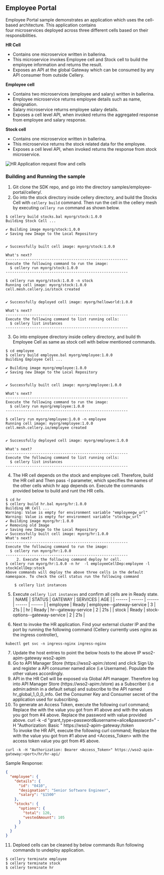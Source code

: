 
## Employee Portal  
  
Employee Portal sample demonstrates an application which uses the cell-based architecture. This application contains  
four microservices deployed across three different cells based on their responsibilities.   
  
**HR Cell**  
- Contains one microservice written in ballerina.
- This microservice invokes Employee cell and Stock cell to build the employee information and returns the result.
- Exposes an API at the global Gateway which can be consumed by any API consumer from outside Cellery.

**Employee cell**  
- Contains two microservices (employee and salary) written in ballerina.
- Employee microservice returns employee details such as name, designation.
- Salary microservice returns employee salary details.
- Exposes a cell level API, when invoked returns the aggregated response from employee and salary response.

**Stock cell**  
- Contains one microservice written in ballerina.
- This microservice returns the stock related data for the employee.
- Exposes a cell level API, when invoked returns the response from stock microservice.
  
![HR Application request flow and cells](../../docs/images/cellery-hr-app.png)
  
  
### Building and Running the sample
1. Git clone the SDK repo, and go into the directory samples/employee-portal/cellery/.
2. Go into the stock directory inside cellery directory, and build the Stocks Cell with `cellery build` command. Then 
run the cell in the cellery mesh by executing `cellery run` command as shown below.
```
$ cellery build stocks.bal myorg/stock:1.0.0
Building Stock Cell ...

✔ Building image myorg/stock:1.0.0
✔ Saving new Image to the Local Repository


✔ Successfully built cell image: myorg/stock:1.0.0

What's next?
--------------------------------------------------------
Execute the following command to run the image:
  $ cellery run myorg/stock:1.0.0
--------------------------------------------------------

$ cellery run myorg/stock:1.0.0 -n stock
Running cell image: myorg/stock:1.0.0
cell.mesh.cellery.io/stock created


✔ Successfully deployed cell image: myorg/helloworld:1.0.0

What's next?
--------------------------------------------------------
Execute the following command to list running cells:
  $ cellery list instances
--------------------------------------------------------
```

3. Go into employee directory inside cellery directory, and build th Employee Cell as same as stock cell with below 
mentioned commands.
```
$ cd employee
$ cellery build employee.bal myorg/employee:1.0.0
Building Employee Cell ...

✔ Building image myorg/employee:1.0.0
✔ Saving new Image to the Local Repository


✔ Successfully built cell image: myorg/employee:1.0.0

What's next?
--------------------------------------------------------
Execute the following command to run the image:
  $ cellery run myorg/employee:1.0.0
--------------------------------------------------------

$ cellery run myorg/employee:1.0.0 -n employee
Running cell image: myorg/employee:1.0.0
cell.mesh.cellery.io/employee created


✔ Successfully deployed cell image: myorg/employee:1.0.0

What's next?
--------------------------------------------------------
Execute the following command to list running cells:
  $ cellery list instances
--------------------------------------------------------
```

4. The HR cell depends on the stock and employee cell. Therefore, build the HR cell and Then pass -l parameter, which 
specifies the names of the other cells which hr app depends on. Execute the commands provided below to build and runt the HR cells.
```
$ cd hr
$ cellery build hr.bal myorg/hr:1.0.0
Building HR Cell ...
Warning: Value is empty for environment variable "employeegw_url"
Warning: Value is empty for environment variable "stockgw_url”
✔ Building image myorg/hr:1.0.0
✔ Removing old Image
✔ Saving new Image to the Local Repository
✔ Successfully built cell image: myorg/hr:1.0.0
What's next?
--------------------------------------------------------
Execute the following command to run the image:
  $ cellery run myorg/hr:1.0.0
--------------------------------------------------------
     2. Execute the following command deploy hr cell. 
$ cellery run myorg/hr:1.0.0 -n hr  -l employeeCellDep:employee -l stockCellDep:stock
Above commands will deploy the above three cells in the default namespace. To check the cell status run the following command

	$ cellery list instances
```
5. Execute `cellery list instances` and confirm all cells are in Ready state.
| NAME  | STATUS | GATEWAY |   SERVICES | AGE |
| ------ | ------  | ------ | ------ | ------ |
| employee | Ready | employee--gateway-service | 3 | 21s |
| hr | Ready | hr--gateway-service | 2 | 21s |
| stock | Ready | stock-options--gateway-service | 2 | 21s |

6. Next to invoke the HR application. Find your external cluster IP and the port by running the following command (Cellery currently uses nginx as the ingress controller),
 ```
 kubectl get svc -n ingress-nginx ingress-nginx
 ```
7. Update the host entries to point the below hosts to the above IP
  <External cluster IP>      wso2-apim-gateway
  <External cluster IP>      wso2-apim
8. Go to API Manager Store (https://wso2-apim:<port>/store) and click Sign Up and register a API 
consumer named alice (i.e Username). Populate the other values accordingly.
9. API in the HR Cell will be exposed via Global API manager. Therefore log into API Manager Store 
(https://wso2-apim:<port>/store) as a Subscriber (i.e admin:admin in a default setup) and subscribe to the API 
named hr_global_1_0_0_info. Get the Consumer Key and Consumer secret of the application used for subscribing.
10. To generate an Access Token, execute the following curl command; Replace the <port> with the value you got from #1 above and <Base64 encoded consumer_key:consumer_secret> with the values you got from #4 above. Replace the password with value provided above.
 curl -k -d "grant_type=password&username=alice&password=<password>" -H "Authorization: Basic <Base64 encoded consumer_key:consumer_secret>" https://wso2-apim-gateway:<port>/token  
To invoke the HR API, execute the following curl command; Replace the <port> with the value you got from #1 above and <Access_Token> with the access token value you got from #5 above.
```
curl -k -H "Authorization: Bearer <Access_Token>" https://wso2-apim-gateway:<port>/hr/hr-api/
```
Sample Response:
```json
{
  "employee": {
    "details": {
      "id": "0410",
      "designation": "Senior Software Engineer",
      "salary": "$1500"
    },
    "stocks": {
      "options": {
        "total": 120,
        "vestedAmount": 105
      }
    }
  }
}
```
11. Deploed cells can be cleaned by below commands
Run following commands to undeploy application.
```
$ cellery terminate employee
$ cellery terminate stock
$ cellery terminate hr
```